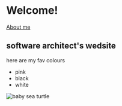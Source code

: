# Welcome!

[About me](about)

## software architect's wedsite

here are my fav colours

- pink 
- black
- white

![baby sea turtle](https://img1.etsystatic.com/066/1/7093079/il_570xN.783622635_n9xk.jpg)

